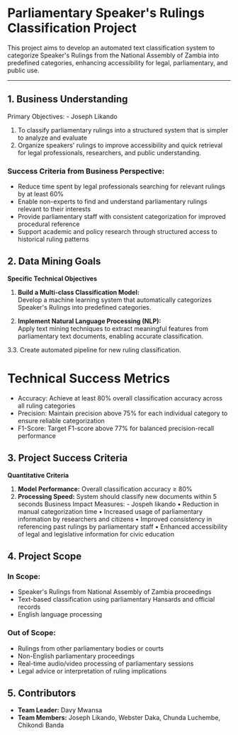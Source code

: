 # Parliamentary Speaker's Rulings Classification Project

This project aims to develop an automated text classification system to categorize Speaker's Rulings from the National Assembly of Zambia into predefined categories, enhancing accessibility for legal, parliamentary, and public use.

---

## 1. Business Understanding

Primary Objectives: - Joseph Likando  
1. To classify parliamentary rulings into a structured system that is simpler to analyze and 
evaluate  
2. Organize speakers' rulings to improve accessibility and quick retrieval for legal 
professionals, researchers, and public understanding.  

### Success Criteria from Business Perspective:  
- Reduce time spent by legal professionals searching for relevant rulings by at least 60% 
- Enable non-experts to find and understand parliamentary rulings relevant to their interests 
- Provide parliamentary staff with consistent categorization for improved procedural reference 
- Support academic and policy research through structured access to historical ruling patterns 

## 2. Data Mining Goals
**Specific Technical Objectives**  
1. **Build a Multi-class Classification Model:**  
   Develop a machine learning system that automatically categorizes Speaker's Rulings into predefined categories.

2. **Implement Natural Language Processing (NLP):**  
   Apply text mining techniques to extract meaningful features from parliamentary text documents, enabling accurate classification.

3.3. Create automated pipeline for new ruling classification.
# Technical Success Metrics 
* Accuracy: Achieve at least 80% overall classification accuracy across all ruling categories 
* Precision: Maintain precision above 75% for each individual category to ensure reliable 
categorization 
* F1-Score: Target F1-score above 77% for balanced precision-recall performance
## 3. Project Success Criteria
**Quantitative Criteria**  
1. **Model Performance:** Overall classification accuracy ≥ 80%
2. **Processing Speed:** System should classify new documents within 5 seconds
Business Impact Measures: - Jospeh likando 
• Reduction in manual categorization time 
• Increased usage of parliamentary information by researchers and citizens 
• Improved consistency in referencing past rulings by parliamentary staff 
• Enhanced accessibility of legal and legislative information for civic education


## 4. Project Scope
### In Scope:  
- Speaker's Rulings from National Assembly of Zambia proceedings 
- Text-based classification using parliamentary Hansards and official records 
- English language processing 
### Out of Scope:  
- Rulings from other parliamentary bodies or courts 
- Non-English parliamentary proceedings  
- Real-time audio/video processing of parliamentary sessions 
- Legal advice or interpretation of ruling implications



## 5. Contributors
- **Team Leader:** Davy Mwansa
- **Team Members:** Joseph Likando, Webster Daka, Chunda Luchembe, Chikondi Banda
